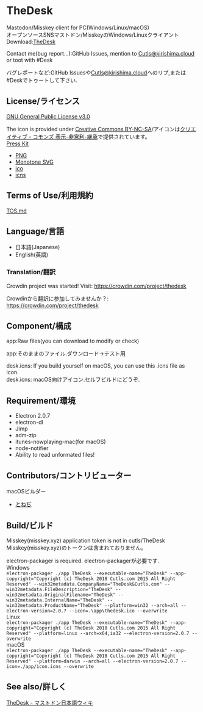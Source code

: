 # TheDesk

Mastodon/Misskey client for PC(Windows/Linux/macOS)  
オープンソースSNSマストドン/MisskeyのWindows/Linuxクライアント  
Download:[TheDesk](https://thedesk.top)  

Contact me(bug report...):GitHub Issues, mention to [Cutls@kirishima.cloud](https://kirishima.cloud/@Cutls) or toot with #Desk  

バグレポートなど:GitHub Issuesや[Cutls@kirishima.cloud](https://kirishima.cloud/@Cutls)へのリプ,または#Deskでトゥートして下さい.  

## License/ライセンス

[GNU General Public License v3.0](https://github.com/cutls/TheDesk/blob/master/LICENSE)  

The icon is provided under [Creative Commons BY-NC-SA](https://creativecommons.org/licenses/by-nc-sa/4.0/)/アイコンは[クリエイティブ・コモンズ 表示-非営利-継承](https://creativecommons.org/licenses/by-nc-sa/4.0/)で提供されています。  
[Press Kit](https://dl.thedesk.top/press/TheDesk+PressKit.zip)  
* [PNG](https://dl.thedesk.top/press/TheDesk.png)
* [Monotone SVG](https://dl.thedesk.top/press/TheDesk.svg)
* [ico](https://dl.thedesk.top/press/TheDesk.ico)
* [icns](https://dl.thedesk.top/press/TheDesk.icns)



## Terms of Use/利用規約

[TOS.md](https://github.com/cutls/TheDesk/blob/master/TOS.md)

## Language/言語

- 日本語(Japanese)
- English(英語)

### Translation/翻訳

Crowdin project was started! Visit: https://crowdin.com/project/thedesk  
  
Crowdinから翻訳に参加してみませんか？: https://crowdin.com/project/thedesk  

## Component/構成

app:Raw files(you can download to modify or check)  

app:そのままのファイル.ダウンロード→テスト用  

desk.icns: If you build yourself on macOS, you can use this .icns file as icon.  
desk.icns: macOS向けアイコン.セルフビルドにどうぞ.  

## Requirement/環境

- Electron 2.0.7
- electron-dl
- Jimp
- adm-zip
- itunes-nowplaying-mac(for macOS)
- node-notifier
- Ability to read unformated files!

## Contributors/コントリビューター

macOSビルダー  

- [とねぢ](https://minohdon.jp/@toneji)

## Build/ビルド

Misskey(misskey.xyz) application token is not in cutls/TheDesk  
Misskey(misskey.xyz)のトークンは含まれておりません。  
  
electron-packager is required. electron-packagerが必要です.  
Windows  
`electron-packager ./app TheDesk --executable-name="TheDesk" --app-copyright="Copyright (c) TheDesk 2018 Cutls.com 2015 All Right Reserved" --win32metadata.CompanyName="TheDesk&Cutls.com" --win32metadata.FileDescription="TheDesk" --win32metadata.OriginalFilename="TheDesk" --win32metadata.InternalName="TheDesk" --win32metadata.ProductName="TheDesk" --platform=win32 --arch=all --electron-version=2.0.7 --icon=.\app\thedesk.ico --overwrite`  
Linux  
`electron-packager ./app TheDesk --executable-name="TheDesk" --app-copyright="Copyright (c) TheDesk 2018 Cutls.com 2015 All Right Reserved" --platform=linux --arch=x64,ia32 --electron-version=2.0.7 --overwrite`  
macOS  
`electron-packager ./app TheDesk --executable-name="TheDesk" --app-copyright="Copyright (c) TheDesk 2018 Cutls.com 2015 All Right Reserved" --platform=darwin --arch=all --electron-version=2.0.7 --icon=./app/icon.icns --overwrite`  

## See also/詳しく

[TheDesk - マストドン日本語ウィキ](https://ja.mstdn.wiki/TheDesk)

